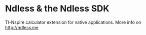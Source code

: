 Ndless & the Ndless SDK
=======================

TI-Nspire calculator extension for native applications.
More info on http://ndless.me
